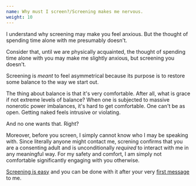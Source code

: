 ```yaml
---
name: Why must I screen?/Screening makes me nervous.
weight: 10
---
```


I understand why screening may make you feel anxious. But the thought of spending time alone with me presumably doesn't.

Consider that, until we are physically acquainted, the thought of spending time alone with you may make me slightly anxious, but screening you doesn't.

Screening is *meant* to feel asymmetrical because its purpose is to restore some balance to the way we start out.

The thing about balance is that it's very comfortable. After all, what is grace if not extreme levels of balance? When one is subjected to massive nonerotic power imbalances, it's hard to get comfortable. One can't be as open. Getting naked feels intrusive or violating.

And no one wants that. Right?

Moreover, before you screen, I simply cannot know who I may be speaking with. Since literally anyone might contact me, screning confirms that you are a consenting adult and is unconditionally <em>required</em> to interact with me in any meaningful way. For my safety and comfort, I am simply not comfortable significantly engaging with you otherwise.

[Screening is easy](#screening-options) and you can be done with it after your very [first message](#contact-instructions) to me.
